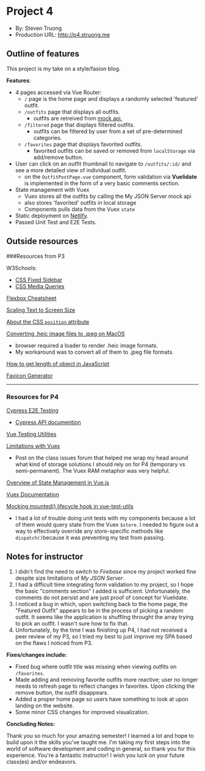 # Project 4

- By: Steven Truong
- Production URL: http://p4.struong.me

## 

## Outline of features

This project is my take on a style/fasion blog.

**Features**:

- 4 pages accessed via Vue Router:
  - `/` page is the home page and displays a randomly selected 'featured' outfit.
  - `/outfits` page that displays all outfits.
    - outfits are retreived from [mock api.](https://my-json-server.typicode.com/spttruong/e28-p3-api/outfits)
  - `/filtered` page that displays filtered outfits.
    - outfits can be filtered by user from a set of pre-determined categories.
  - `/favorites` page that displays favorited outfits.
    - favorited outfits can be saved or removed from `localStorage` via add/remove button.
- User can click on an outfit thumbnail to navigate to `/outfits/:id/` and see a more detailed view of individual outfit.
  - on the `OutfitPostPage.vue` component, form validation via **Vuelidate** is implemented in the form of a very basic comments section.
- State management with Vuex
  - Vuex stores all the outfits by calling the My JSON Server mock api
  - also stores 'favorited' outfits in local storage
  - Components pulls data from the Vuex `state`
- Static deployment on [Netlify](https://app.netlify.com).
- Passed Unit Test and E2E Tests.

## Outside resources

###Resources from P3

W3Schools:

 - [CSS Fixed Sidebar](https://www.w3schools.com/howto/howto_css_fixed_sidebar.asp)
 - [CSS Media Queries](https://www.w3schools.com/css/css_rwd_mediaqueries.asp)

[Flexbox Cheatsheet](https://yoksel.github.io/flex-cheatsheet/)

[Scaling Text to Screen Size](https://css-tricks.com/books/volume-i/scale-typography-screen-size/)

[About the CSS `position` attribute](https://dzone.com/articles/css-position-relative-vs-position-absolute)

[Converting .heic image files to .jpeg on MacOS](https://www.howtogeek.com/398927/)

- browser required a loader to render .heic image formats.
- My workaround was to convert all of them to .jpeg file formats.

[How to get length of object in JavaScript](https://stackoverflow.com/questions/5533192/how-to-get-object-length/5533226)

[Favicon Generator](https://www.favicon-generator.org/)

----------------------------------------------------------

### Resources for P4

[Cypress E2E Testing](Cypress.io)

- [Cypress API documention](https://docs.cypress.io/api/api/table-of-contents.html)

[Vue Testing Utilities](https://vue-test-utils.vuejs.org/)

[Limitations with Vuex](https://github.com/susanBuck/e28-fall19/issues/154)

- Post on the class issues forum that helped me wrap my head around what kind of storage solutions I should rely on for P4 (temporary vs semi-permanent). The Vuex RAM metaphor was very helpful.

[Overview of State Management in Vue.js](https://vuejs.org/v2/guide/state-management.html#Simple-State-Management-from-Scratch)

[Vuex Documentation](https://vuex.vuejs.org/)

[Mocking mounted() lifecycle hook in vue-test-utils](https://stackoverflow.com/questions/50278708/vue-test-utils-how-to-test-logic-within-mounted-lifecycle-hook-with-vuex)

- I had a lot of trouble doing unit tests with my components because a lot of them would query state from the Vuex `$store`. I needed to figure out a way to effectively override any store-specific methods like `dispatch()`because it was preventing my test from passing.

## Notes for instructor

1. I didn't find the need to switch to *Firebase* since my project worked fine despite size limitations of *My JSON Server*.
2. I had a difficult time integrating form validation to my project, so I hope the basic "comments section" I added is sufficient. Unfortunately, the comments do not persist and are just proof of concept for Vuelidate.
3. I noticed a bug in which, upon switching back to the home page, the "Featured Outfit" appears to be in the process of picking a random outfit. It seems like the application is shuffling throught the array trying to pick an outfit. I wasn't sure how to fix that.
4. Unfortunately, by the time I was finishing up P4, I had not received a peer review of my P3, so I tried my best to just improve my SPA based on the flaws I noticed from P3. 

**Fixes/changes include:**

- Fixed bug where outfit title was missing when viewing outfits on `/favorites`.
- Made adding and removing favorite outfits more reactive; user no longer needs to refresh page to reflect changes in favorites. Upon clicking the remove button, the outfit disappears.
- Added a proper home page so users have something to look at upon landing on the website.
- Some minor CSS changes for improved visualization.



**Concluding Notes:**

Thank you so much for your amazing semester! I learned a lot and hope to build upon it the skills you've taught me. I'm taking my first steps into the world of software development and coding in general, so thank you for this experience. You're a fantastic instructor! I wish you luck on your future class(es) and/or endeavors.